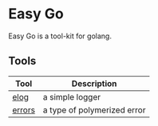 # Easy Go

Easy Go is a tool-kit for golang.

## Tools

|Tool|Description|
|----|-----------|
|[elog](./docs/elog.md)     | a simple logger |
|[errors](./docs/errors.md)| a type of polymerized error |

